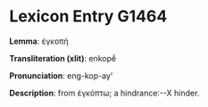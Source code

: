 # Lexicon Entry G1464

**Lemma**: ἐγκοπή

**Transliteration (xlit)**: enkopḗ

**Pronunciation**: eng-kop-ay'

**Description**:
from ἐγκόπτω; a hindrance:--X hinder.
